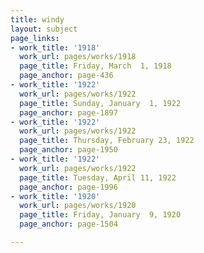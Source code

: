 ```yaml
---
title: windy
layout: subject
page_links:
- work_title: '1918'
  work_url: pages/works/1918
  page_title: Friday, March  1, 1918
  page_anchor: page-436
- work_title: '1922'
  work_url: pages/works/1922
  page_title: Sunday, January  1, 1922
  page_anchor: page-1897
- work_title: '1922'
  work_url: pages/works/1922
  page_title: Thursday, February 23, 1922
  page_anchor: page-1950
- work_title: '1922'
  work_url: pages/works/1922
  page_title: Tuesday, April 11, 1922
  page_anchor: page-1996
- work_title: '1920'
  work_url: pages/works/1920
  page_title: Friday, January  9, 1920
  page_anchor: page-1504

---
```

